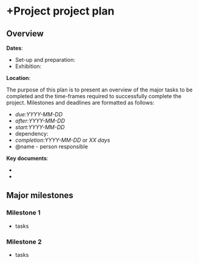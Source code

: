 # +Project project plan

## Overview

**Dates**:

* Set-up and preparation:
* Exhibition:

**Location**:

The purpose of this plan is to present an overview of the major tasks to be completed and the time-frames required to successfully complete the project. Milestones and deadlines are formatted as follows:

* *due:YYYY-MM-DD* <Milestone description>
* *after:YYYY-MM-DD* <Milestone description>
* *start:YYYY-MM-DD* <Next start date towards milestone completion>
* dependency:<Dependency description>
* *completion:YYYY-MM-DD* or *XX days*
* @name - person responsible

**Key documents**:

*
*

## Major milestones

### Milestone 1

* tasks

### Milestone 2

* tasks
